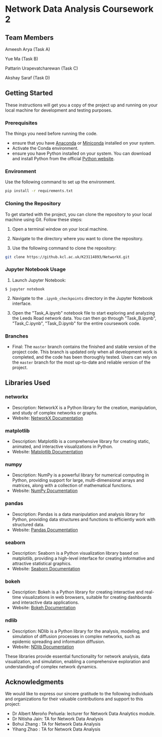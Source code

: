 # Network Data Analysis Coursework 2

## Team Members

Ameesh Arya (Task A)

Yue Ma (Task B)

Pattarin Urapevatcharewan (Task C)

Akshay Saraf (Task D)

## Getting Started

These instructions will get you a copy of the project up and running on your local machine for development and testing purposes.

### Prerequisites

The things you need before running the code.

- ensure that you have [Anaconda](https://www.anaconda.com/products/distribution) or [Miniconda](https://docs.conda.io/en/latest/miniconda.html) installed on your system.
- Activate the Conda environment.
- ensure you have Python installed on your system. You can download and install Python from the official [Python website](https://www.python.org/downloads/).

### Environment
Use the following command to set up the environment.

```bash
pip install -r requirements.txt
```

### Cloning the Repository

To get started with the project, you can clone the repository to your local machine using Git. Follow these steps:

1. Open a terminal window on your local machine.

2. Navigate to the directory where you want to clone the repository.

3. Use the following command to clone the repository:

```bash
git clone https://github.kcl.ac.uk/K23114893/NetworkX.git
```

### Jupyter Notebook Usage

1. Launch Jupyter Notebook:

```
$ jupyter notebook
```

2. Navigate to the `.ipynb_checkpoints` directory in the Jupyter Notebook interface.

3. Open the "Task_A.ipynb" notebook file to start exploring and analyzing the Leeds Road network data. You can then go through "Task_B.ipynb", "Task_C.ipynb", "Task_D.ipynb" for the entire coursework code.

### Branches

- Final: The `master` branch contains the finished and stable version of the project code. This branch is updated only when all development work is completed, and the code has been thoroughly tested. Users can rely on the `master` branch for the most up-to-date and reliable version of the project.

## Libraries Used

### networkx

- Description: NetworkX is a Python library for the creation, manipulation, and study of complex networks or graphs.
- Website: [NetworkX Documentation](https://networkx.org/documentation/stable/)

### matplotlib

- Description: Matplotlib is a comprehensive library for creating static, animated, and interactive visualizations in Python.
- Website: [Matplotlib Documentation](https://matplotlib.org/stable/contents.html)

### numpy

- Description: NumPy is a powerful library for numerical computing in Python, providing support for large, multi-dimensional arrays and matrices, along with a collection of mathematical functions.
- Website: [NumPy Documentation](https://numpy.org/doc/stable/)

### pandas

- Description: Pandas is a data manipulation and analysis library for Python, providing data structures and functions to efficiently work with structured data.
- Website: [Pandas Documentation](https://pandas.pydata.org/pandas-docs/stable/)

### seaborn

- Description: Seaborn is a Python visualization library based on matplotlib, providing a high-level interface for creating informative and attractive statistical graphics.
- Website: [Seaborn Documentation](https://seaborn.pydata.org/tutorial.html)

### bokeh

- Description: Bokeh is a Python library for creating interactive and real-time visualizations in web browsers, suitable for creating dashboards and interactive data applications.
- Website: [Bokeh Documentation](https://docs.bokeh.org/en/latest/index.html)

### ndlib

- Description: NDlib is a Python library for the analysis, modeling, and simulation of diffusion processes in complex networks, such as epidemic spreading and information diffusion.
- Website: [NDlib Documentation](https://ndlib.readthedocs.io/en/latest/)

These libraries provide essential functionality for network analysis, data visualization, and simulation, enabling a comprehensive exploration and understanding of complex network dynamics.

## Acknowledgments

We would like to express our sincere gratitude to the following individuals and organizations for their valuable contributions and support to this project:

- Dr Albert Meroño Peñuela: lecturer for Network Data Analytics module.
- Dr Nitisha Jain: TA for Network Data Analysis
- Bohui Zhang : TA for Network Data Analysis
- Yihang Zhao : TA for Network Data Analysis
